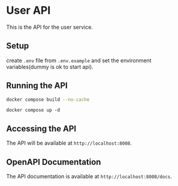 # User API

This is the API for the user service.

## Setup

create `.env` file from `.env.example` and set the environment variables(dummy is ok to start api).

## Running the API

```bash
docker compose build --no-cache
```

```base
docker compose up -d
```

## Accessing the API

The API will be available at `http://localhost:8008`.

## OpenAPI Documentation

The API documentation is available at `http://localhost:8008/docs`.
